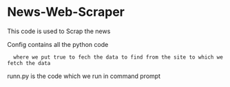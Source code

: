 # News-Web-Scraper


This code is used to Scrap the news 


Config contains all the python code 
     
      where we put true to fech the data to find from the site to which we fetch the data 
      
runn.py is the code which we run in command prompt 

